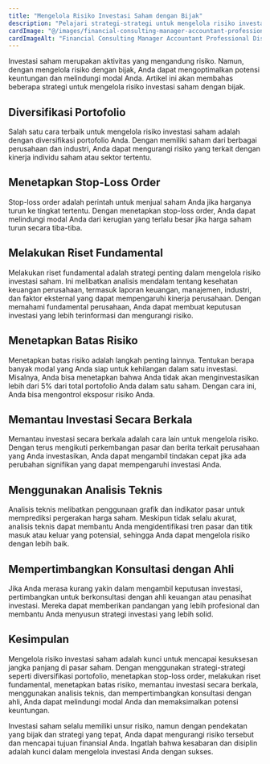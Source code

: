 ```yaml
---
title: "Mengelola Risiko Investasi Saham dengan Bijak"
description: "Pelajari strategi-strategi untuk mengelola risiko investasi saham agar dapat mengoptimalkan potensi keuntungan dan melindungi modal Anda."
cardImage: "@/images/financial-consulting-manager-accountant-professional-discussion.jpg"
cardImageAlt: "Financial Consulting Manager Accountant Professional Discussion"
---
```


Investasi saham merupakan aktivitas yang mengandung risiko. Namun, dengan mengelola risiko dengan bijak, Anda dapat mengoptimalkan potensi keuntungan dan melindungi modal Anda. Artikel ini akan membahas beberapa strategi untuk mengelola risiko investasi saham dengan bijak.

## Diversifikasi Portofolio

Salah satu cara terbaik untuk mengelola risiko investasi saham adalah dengan diversifikasi portofolio Anda. Dengan memiliki saham dari berbagai perusahaan dan industri, Anda dapat mengurangi risiko yang terkait dengan kinerja individu saham atau sektor tertentu.

## Menetapkan Stop-Loss Order

Stop-loss order adalah perintah untuk menjual saham Anda jika harganya turun ke tingkat tertentu. Dengan menetapkan stop-loss order, Anda dapat melindungi modal Anda dari kerugian yang terlalu besar jika harga saham turun secara tiba-tiba.

## Melakukan Riset Fundamental

Melakukan riset fundamental adalah strategi penting dalam mengelola risiko investasi saham. Ini melibatkan analisis mendalam tentang kesehatan keuangan perusahaan, termasuk laporan keuangan, manajemen, industri, dan faktor eksternal yang dapat mempengaruhi kinerja perusahaan. Dengan memahami fundamental perusahaan, Anda dapat membuat keputusan investasi yang lebih terinformasi dan mengurangi risiko.

## Menetapkan Batas Risiko

Menetapkan batas risiko adalah langkah penting lainnya. Tentukan berapa banyak modal yang Anda siap untuk kehilangan dalam satu investasi. Misalnya, Anda bisa menetapkan bahwa Anda tidak akan menginvestasikan lebih dari 5% dari total portofolio Anda dalam satu saham. Dengan cara ini, Anda bisa mengontrol eksposur risiko Anda.

## Memantau Investasi Secara Berkala

Memantau investasi secara berkala adalah cara lain untuk mengelola risiko. Dengan terus mengikuti perkembangan pasar dan berita terkait perusahaan yang Anda investasikan, Anda dapat mengambil tindakan cepat jika ada perubahan signifikan yang dapat mempengaruhi investasi Anda.

## Menggunakan Analisis Teknis

Analisis teknis melibatkan penggunaan grafik dan indikator pasar untuk memprediksi pergerakan harga saham. Meskipun tidak selalu akurat, analisis teknis dapat membantu Anda mengidentifikasi tren pasar dan titik masuk atau keluar yang potensial, sehingga Anda dapat mengelola risiko dengan lebih baik.

## Mempertimbangkan Konsultasi dengan Ahli

Jika Anda merasa kurang yakin dalam mengambil keputusan investasi, pertimbangkan untuk berkonsultasi dengan ahli keuangan atau penasihat investasi. Mereka dapat memberikan pandangan yang lebih profesional dan membantu Anda menyusun strategi investasi yang lebih solid.

## Kesimpulan

Mengelola risiko investasi saham adalah kunci untuk mencapai kesuksesan jangka panjang di pasar saham. Dengan menggunakan strategi-strategi seperti diversifikasi portofolio, menetapkan stop-loss order, melakukan riset fundamental, menetapkan batas risiko, memantau investasi secara berkala, menggunakan analisis teknis, dan mempertimbangkan konsultasi dengan ahli, Anda dapat melindungi modal Anda dan memaksimalkan potensi keuntungan.

Investasi saham selalu memiliki unsur risiko, namun dengan pendekatan yang bijak dan strategi yang tepat, Anda dapat mengurangi risiko tersebut dan mencapai tujuan finansial Anda. Ingatlah bahwa kesabaran dan disiplin adalah kunci dalam mengelola investasi Anda dengan sukses.
